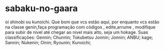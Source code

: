 # sabaku-no-gaara
oi shinobi ou kunoichi.
Que bom que vcs estão aqui, por enquanto vcs estão na classe genin,faça programação com códigos , edite,arrume , modifique para subir de nivel até chegar ao nivel mais alto, seja um hokage.
Suas classificações:
Gennin;
Chunnin;
Tokubetsu Jonnin;
Jonnin;
ANBU;
kage;
Sannin;
Nukenin;
Oinin;
Ryounin;
Kunoichi;

